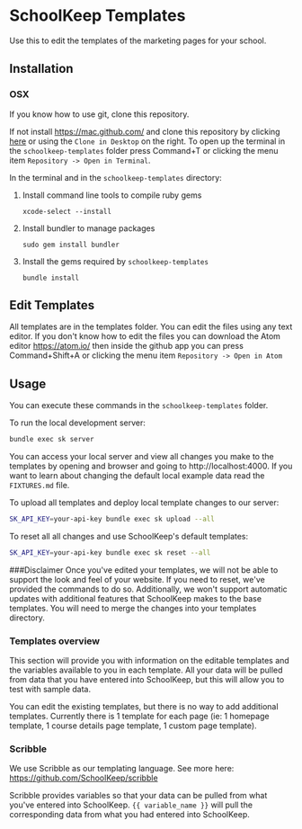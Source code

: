 # SchoolKeep Templates

Use this to edit the templates of the marketing pages for your school.

## Installation

### OSX

If you know how to use git, clone this repository.

If not install https://mac.github.com/ and clone this repository by clicking
[here](github-mac://openRepo/https://github.com/SchoolKeep/schoolkeep-templates) or using the `Clone in Desktop` on the right.
To open up the terminal in the `schoolkeep-templates` folder press Command+T or clicking the menu item `Repository -> Open in Terminal`.

In the terminal and in the `schoolkeep-templates` directory:

1. Install command line tools to compile ruby gems

    `xcode-select --install`

2. Install bundler to manage packages

    `sudo gem install bundler`

3. Install the gems required by `schoolkeep-templates`

    `bundle install`

## Edit Templates

All templates are in the templates folder. You can edit the files using any text editor.
If you don't know how to edit the files you can download the Atom editor https://atom.io/
then inside the github app you can press Command+Shift+A or clicking the menu item `Repository -> Open in Atom`

## Usage

You can execute these commands in the `schoolkeep-templates` folder.

To run the local development server:
```sh
bundle exec sk server
```
You can access your local server and view all changes you make to the templates
by opening and browser and going to http://localhost:4000.
If you want to learn about changing the default local example data read the `FIXTURES.md` file.

To upload all templates and deploy local template changes to our server:
```sh
SK_API_KEY=your-api-key bundle exec sk upload --all
```

To reset all all changes and use SchoolKeep's default templates:
```sh
SK_API_KEY=your-api-key bundle exec sk reset --all
```

###Disclaimer
Once you've edited your templates, we will not be able to support the look and
feel of your website.  If you need to reset, we've provided the commands to do
so. Additionally, we won't support automatic updates with additional features
that SchoolKeep makes to the base templates.  You will need to merge the
changes into your templates directory.


### Templates overview

This section will provide you with information on the editable templates and 
the variables available to you in each template.  All your data will be pulled
from data that you have entered into SchoolKeep, but this will allow you to
test with sample data.

You can edit the existing templates, but there is no way to add additional
templates.  Currently there is 1 template for each page
(ie: 1 homepage template, 1 course details page template, 1 custom page template).

### Scribble

We use Scribble as our templating language.  See more here: https://github.com/SchoolKeep/scribble

Scribble provides variables so that your data can be pulled from what you've
entered into SchoolKeep.  `{{ variable_name }}` will pull the corresponding
data from what you had entered into SchoolKeep.
